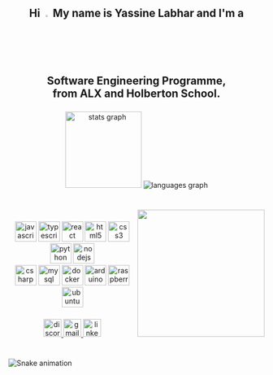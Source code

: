 <h2 align="center">Hi <img src="https://camo.githubusercontent.com/b3aa0cb9c95a7593d72ef8e0a894f3ea11e665b6193e90281361a442dc5010e0/68747470733a2f2f656d6f6a69732e736c61636b6d6f6a69732e636f6d2f656d6f6a69732f696d616765732f313537373330353530352f373337332f68616e645f776176652e6769663f31353737333035353035" data-canonical-src="https://emojis.slackmojis.com/emojis/images/1577305505/7373/hand_wave.gif?1577305505" style="width: 3%;" data-target="animated-image.originalImage"> My name is Yassine Labhar and I'm a Software Engineering Programme,<br> from ALX and Holberton School.</h2>

###

<div align="center">
  <img src="https://github-readme-stats.vercel.app/api?username=YassineLabhar&&hide_title=false&hide_rank=true&show_icons=true&include_all_commits=true&count_private=true&disable_animations=false&theme=ocean_dark&locale=en&hide_border=false" height="150" alt="stats graph"  />
  <img src="https://github-readme-stats.vercel.app/api/top-langs?username=YassineLabhar&&locale=en&hide_title=false&layout=compact&card_width=320&langs_count=5&theme=ocean_dark&hide_border=false height="150" alt="languages graph"  />
</div>

###

<br>

<img align="right" height="250" src="https://camo.githubusercontent.com/f0bc252cd072d68455b13bf0a34d78430a84ec88cc1fb339c182a267265ea984/68747470733a2f2f6d656469612e67697068792e636f6d2f6d656469612f6a52663566736e38473659616f674157786e2f67697068792e676966"  />

###

<div align="center">
  <img src="https://cdn.jsdelivr.net/gh/devicons/devicon/icons/javascript/javascript-original.svg" height="40" width="42" alt="javascript logo"  />
  <img src="https://cdn.jsdelivr.net/gh/devicons/devicon/icons/typescript/typescript-plain.svg" height="40" width="42" alt="typescript logo"  />
  <img src="https://cdn.jsdelivr.net/gh/devicons/devicon/icons/react/react-original.svg" height="40" width="42" alt="react logo"  />
  <img src="https://cdn.jsdelivr.net/gh/devicons/devicon/icons/html5/html5-original.svg" height="40" width="42" alt="html5 logo"  />
  <img src="https://cdn.jsdelivr.net/gh/devicons/devicon/icons/css3/css3-original.svg" height="40" width="42" alt="css3 logo"  />
  <img src="https://cdn.jsdelivr.net/gh/devicons/devicon/icons/python/python-original.svg" height="40" width="42" alt="python logo"  />
  <img src="https://cdn.jsdelivr.net/gh/devicons/devicon/icons/nodejs/nodejs-original.svg" height="40" width="42" alt="nodejs logo"  /><br>
  <img src="https://cdn.jsdelivr.net/gh/devicons/devicon/icons/csharp/csharp-original.svg" height="40" width="42" alt="csharp logo"  />
  <img src="https://cdn.jsdelivr.net/gh/devicons/devicon/icons/mysql/mysql-plain.svg" height="40" width="42" alt="mysql logo"  />
  <img src="https://cdn.jsdelivr.net/gh/devicons/devicon/icons/docker/docker-plain-wordmark.svg" height="40" width="42" alt="docker logo"  />
  <img src="https://cdn.jsdelivr.net/gh/devicons/devicon/icons/arduino/arduino-original-wordmark.svg" height="40" width="42" alt="arduino logo"  />
  <img src="https://cdn.jsdelivr.net/gh/devicons/devicon/icons/raspberrypi/raspberrypi-original.svg" height="40" width="42" alt="raspberrypi logo"  />
  <img src="https://cdn.jsdelivr.net/gh/devicons/devicon/icons/ubuntu/ubuntu-plain.svg" height="40" width="42" alt="ubuntu logo"  />
</div>

###

<div align="center">
  <a href="https://discord.com/channels/yErO#2474" target="_blank">
    <img src="https://img.shields.io/static/v1?message=Discord&logo=discord&label=&color=7289DA&logoColor=white&labelColor=&style=for-the-badge" height="35" alt="discord logo"  />
  </a>
  <a href="yassine.labhar.1@gmail.com" target="_blank">
    <img src="https://img.shields.io/static/v1?message=Gmail&logo=gmail&label=&color=D14836&logoColor=white&labelColor=&style=for-the-badge" height="35" alt="gmail logo"  />
  </a>
  <a href="https://www.linkedin.com/in/yassinelabhar/" target="_blank">
    <img src="https://img.shields.io/static/v1?message=LinkedIn&logo=linkedin&label=&color=0077B5&logoColor=white&labelColor=&style=for-the-badge" height="35" alt="linkedin logo"  />
  </a>
</div>

###

<br align="center">

<img src="https://profile-readme-generator.com/assets/snake.svg" alt="Snake animation" />

###
